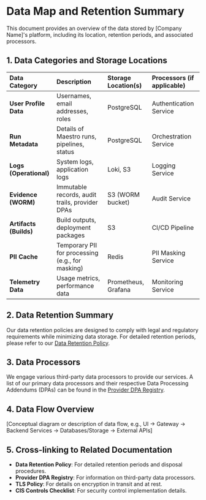 # Data Map and Retention Summary

This document provides an overview of the data stored by [Company Name]'s platform, including its location, retention periods, and associated processors.

## 1. Data Categories and Storage Locations

| Data Category          | Description                                      | Storage Location(s) | Processors (if applicable) |
| :--------------------- | :----------------------------------------------- | :------------------ | :------------------------- |
| **User Profile Data**  | Usernames, email addresses, roles                | PostgreSQL          | Authentication Service     |
| **Run Metadata**       | Details of Maestro runs, pipelines, status       | PostgreSQL          | Orchestration Service      |
| **Logs (Operational)** | System logs, application logs                    | Loki, S3            | Logging Service            |
| **Evidence (WORM)**    | Immutable records, audit trails, provider DPAs   | S3 (WORM bucket)    | Audit Service              |
| **Artifacts (Builds)** | Build outputs, deployment packages               | S3                  | CI/CD Pipeline             |
| **PII Cache**          | Temporary PII for processing (e.g., for masking) | Redis               | PII Masking Service        |
| **Telemetry Data**     | Usage metrics, performance data                  | Prometheus, Grafana | Monitoring Service         |

## 2. Data Retention Summary

Our data retention policies are designed to comply with legal and regulatory requirements while minimizing data storage. For detailed retention periods, please refer to our [Data Retention Policy](./DATA_RETENTION_POLICY.md).

## 3. Data Processors

We engage various third-party data processors to provide our services. A list of our primary data processors and their respective Data Processing Addendums (DPAs) can be found in the [Provider DPA Registry](./PROVIDER_DPA_REGISTRY.md).

## 4. Data Flow Overview

[Conceptual diagram or description of data flow, e.g., UI -> Gateway -> Backend Services -> Databases/Storage -> External APIs]

## 5. Cross-linking to Related Documentation

- **Data Retention Policy**: For detailed retention periods and disposal procedures.
- **Provider DPA Registry**: For information on third-party data processors.
- **TLS Policy**: For details on encryption in transit and at rest.
- **CIS Controls Checklist**: For security control implementation details.
